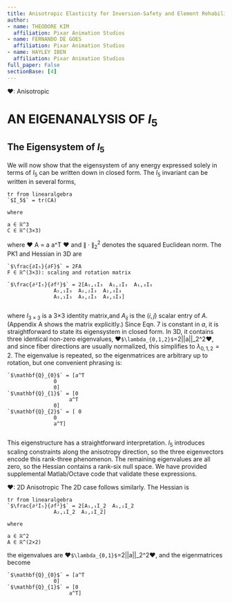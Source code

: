 ```yaml
---
title: Anisotropic Elasticity for Inversion-Safety and Element Rehabilitation
author:
- name: THEODORE KIM
  affiliation: Pixar Animation Studios
- name: FERNANDO DE GOES
  affiliation: Pixar Animation Studios
- name: HAYLEY IBEN
  affiliation: Pixar Animation Studios
full_paper: False
sectionBase: [4]
---
```

❤: Anisotropic
# AN EIGENANALYSIS OF $I_5$
## The Eigensystem of $I_5$
 
We will now show that the eigensystem of any energy expressed solely in terms of $I_5$ can be written down in closed form. The $I_5$ invariant can be written in several forms,

``` iheartla
tr from linearalgebra
`$I_5$` = tr(CA)

where

a ∈ ℝ^3
C ∈ ℝ^(3×3)
```
where ❤ A = a a^T ❤ and $\|\cdot\|_{2}^{2}$ denotes the squared Euclidean norm. The <span class='def:\frac{∂I₅}{∂F}'>PK1</span> and <span class='def:\frac{∂²I₅}{∂f²}'>Hessian in 3D</span> are

``` iheartla
`$\frac{∂I₅}{∂F}$` = 2FA
F ∈ ℝ^(3×3): scaling and rotation matrix

```
``` iheartla
`$\frac{∂²I₅}{∂f²}$` = 2[A₁,₁I₃  A₁,₂I₃  A₁,₃I₃
               A₂,₁I₃  A₂,₂I₃  A₂,₃I₃
               A₃,₁I₃  A₃,₂I₃  A₃,₃I₃] 


```
where $I _{3×3}$ is a 3×3 identity matrix,and $A _{ij}$ is the $(i, j)$ scalar entry of $A$. (Appendix A shows the matrix explicitly.) Since Eqn. 7 is constant in $a$, it is straightforward to state its eigensystem in closed form. In 3D, it contains three identical <span class='def:\lambda_{0,1,2}'>non-zero eigenvalues</span>, ❤`$\lambda_{0,1,2}$`=2||a||_2^2❤, and since fiber directions are usually normalized, this simplifies to $\lambda_{0,1,2}=2$. The eigenvalue is repeated, so <span class='def:\mathbf{Q}_{0};\mathbf{Q}_{1};\mathbf{Q}_{2}'>the eigenmatrices</span> are arbitrary up to rotation, but one convenient phrasing is:
``` iheartla
`$\mathbf{Q}_{0}$` = [a^T
               0
               0] 
`$\mathbf{Q}_{1}$` = [0
                    a^T
               0] 
`$\mathbf{Q}_{2}$` = [ 0
               0
               a^T] 


```
 
 
This eigenstructure has a straightforward interpretation. $I_5$ introduces scaling constraints along the anisotropy direction, so the three eigenvectors encode this rank-three phenomenon. The remaining eigenvalues are all zero, so the Hessian contains a rank-six null space. We have provided supplemental Matlab/Octave code that validate these expressions.


❤: 2D Anisotropic
The 2D case follows similarly. <span class='def:\frac{∂²I₅}{∂f²}'>The Hessian</span> is


``` iheartla
tr from linearalgebra
`$\frac{∂²I₅}{∂f²}$` = 2[A₁,₁I_2  A₁,₂I_2
               A₂,₁I_2  A₂,₂I_2] 

where

a ∈ ℝ^2
A ∈ ℝ^(2×2)
```

<span class='def:\lambda_{0,1}'>the eigenvalues</span> are ❤`$\lambda_{0,1}$`=2||a||_2^2❤, and <span class='def:\mathbf{Q}_{0};\mathbf{Q}_{1}'>the eigenmatrices</span> become

``` iheartla
`$\mathbf{Q}_{0}$` = [a^T
               0] 
`$\mathbf{Q}_{1}$` = [0
                    a^T] 
```







